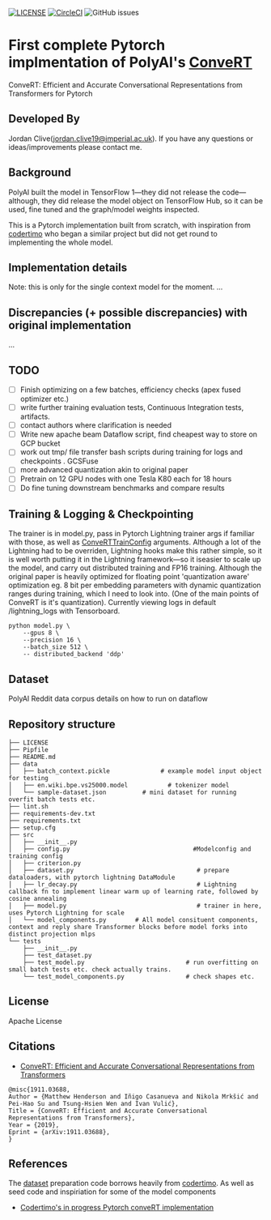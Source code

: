 [![LICENSE](https://img.shields.io/github/license/jordiclive/Convert-PolyAI-Torch.svg)](https://github.com/jordiclive/Convert-PolyAI-Torch/blob/master/LICENSE)
[![CircleCI](https://circleci.com/gh/jordiclive/Convert-PolyAI-Torch.svg?style=shield)](https://circleci.com/gh/jordiclive/Convert-PolyAI-Torch)
![GitHub issues](https://img.shields.io/github/issues/jordiclive/Convert-PolyAI-Torch.svg)


# First complete Pytorch implmentation of PolyAI's [ConveRT](https://paperswithcode.com/paper/convert-efficient-and-accurate-conversational)
ConveRT: Efficient and Accurate Conversational Representations from Transformers for Pytorch
## Developed By

Jordan Clive(jordan.clive19@imperial.ac.uk). If you have any questions or ideas/improvements please contact me.

## Background

PolyAI built the model in TensorFlow 1—they did not release the code—although, they did release the model object on TensorFlow Hub, so it can be used, fine tuned and the graph/model weights inspected.

This is a Pytorch implementation built from scratch, with inspiration from [codertimo](https://github.com/codertimo/ConveRT-pytorch) who began a similar project but did not get round to implementing the whole model.


## Implementation details

Note: this is only for the single context model for the moment.
...


## Discrepancies (+ possible discrepancies) with original implementation
...


## TODO

- [ ] Finish optimizing on a few batches, efficiency checks (apex fused optimizer etc.)
- [ ] write further training evaluation tests, Continuous Integration tests, artifacts.
- [ ] contact authors where clarification is needed
- [ ] Write new apache beam Dataflow script, find cheapest way to store on GCP bucket 
- [ ] work out tmp/ file transfer bash scripts during training for logs and checkpoints . GCSFuse
- [ ] more advanced quantization akin to original paper
- [ ] Pretrain on 12 GPU nodes with one Tesla K80 each for 18 hours
- [ ] Do fine tuning downstream benchmarks and compare results

## Training & Logging & Checkpointing

The trainer is in model.py, pass in Pytorch Lightning trainer args if familiar with those, as well as [ConveRTTrainConfig](https://github.com/jordiclive/Convert-PolyAI-Torch/blob/c4ddec5a2ef9c4077d02aeb139029f520d642b9f/src/config.py#L21) arguments. Although a lot of the Lightning had to be overriden, Lightning hooks make this rather simple, so it is well worth putting it in the Lightning framework—so it iseasier to scale up the model, and carry out distributed training and FP16 training. Although the original paper is heavily optimized for floating point 'quantization aware' optimization  eg. 8 bit per embedding parameters with dynamic quantization ranges during training, which I need to look into. (One of the main points of ConveRT is it's quantization). Currently viewing logs in default /lightning_logs with Tensorboard. 


```
python model.py \
    --gpus 8 \
    --precision 16 \
    --batch_size 512 \
    -- distributed_backend 'ddp'
```



## Dataset
PolyAI Reddit data corpus details on how to run on dataflow



## Repository structure

```
├── LICENSE
├── Pipfile
├── README.md
├── data
│   ├── batch_context.pickle		      # example model input object for testing
│   ├── en.wiki.bpe.vs25000.model           # tokenizer model
│   └── sample-dataset.json		     # mini dataset for running overfit batch tests etc.
├── lint.sh
├── requirements-dev.txt
├── requirements.txt
├── setup.cfg
├── src
│   ├── __init__.py
│   ├── config.py                                  #Modelconfig and training config
│   ├── criterion.py                                    
│   ├── dataset.py                                  # prepare dataloaders, with pytorch lightning DataModule
│   ├── lr_decay.py                                 # Lightning callback fn to implement linear warm up of learning rate, followed by cosine annealing
│   ├── model.py                                    # trainer in here, uses Pytorch Lightning for scale                                          
│   └── model_components.py        # All model consituent components, context and reply share Transformer blocks before model forks into distinct projection mlps
└── tests
    ├── __init__.py
    ├── test_dataset.py           
    ├── test_model.py                            # run overfitting on small batch tests etc. check actually trains.
    └── test_model_components.py                 # check shapes etc.
```

## License

Apache License

## Citations

- [ConveRT: Efficient and Accurate Conversational Representations from Transformers](https://arxiv.org/abs/1911.03688)

```bibtext
@misc{1911.03688,
Author = {Matthew Henderson and Iñigo Casanueva and Nikola Mrkšić and Pei-Hao Su and Tsung-Hsien Wen and Ivan Vulić},
Title = {ConveRT: Efficient and Accurate Conversational Representations from Transformers},
Year = {2019},
Eprint = {arXiv:1911.03688},
}
```

## References

The [dataset](https://github.com/jordiclive/Convert-PolyAI-Torch/blob/master/src/dataset.py) preparation code borrows heavily from [codertimo](https://github.com/codertimo). As well as seed code and inspiriation for some of the model components
- [Codertimo's in progress Pytorch conveRT implementation](https://github.com/codertimo/ConveRT-pytorch)

